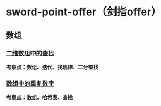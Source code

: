 # sword-point-offer（剑指offer）


## 数组

### [二维数组中的查找](arr/FindIn2DArr.java)

**考察点：数组、迭代、找规律、二分查找**

### [数组中的重复数字](arr/DuplicateNumbers.java)

**考察点：数组、哈希表、查找**

